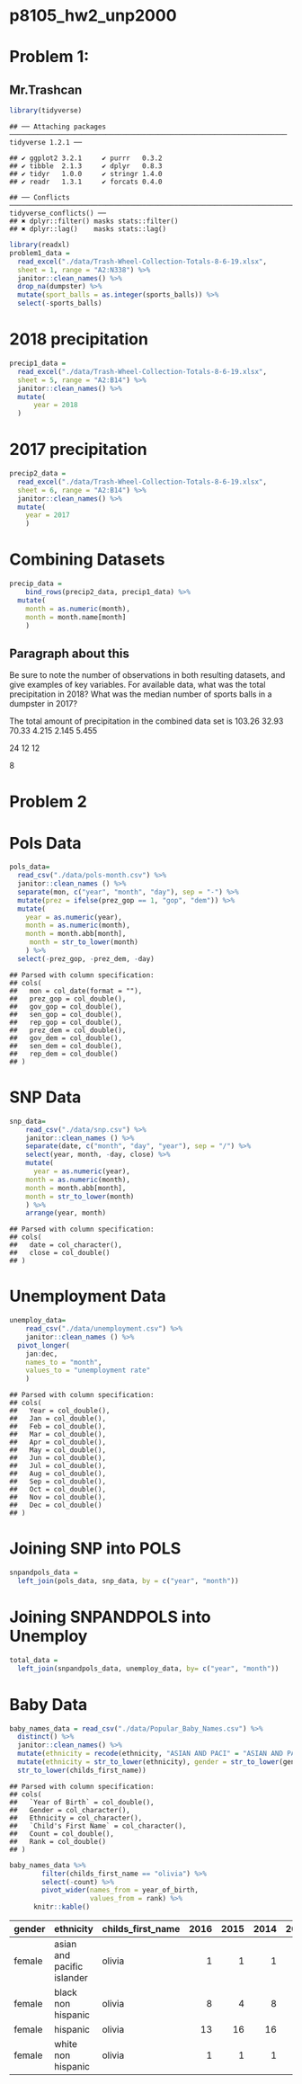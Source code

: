p8105\_hw2\_unp2000
================

# Problem 1:

## Mr.Trashcan

``` r
library(tidyverse)
```

    ## ── Attaching packages ───────────────────────────────────────────────────────────────────── tidyverse 1.2.1 ──

    ## ✔ ggplot2 3.2.1     ✔ purrr   0.3.2
    ## ✔ tibble  2.1.3     ✔ dplyr   0.8.3
    ## ✔ tidyr   1.0.0     ✔ stringr 1.4.0
    ## ✔ readr   1.3.1     ✔ forcats 0.4.0

    ## ── Conflicts ──────────────────────────────────────────────────────────────────────── tidyverse_conflicts() ──
    ## ✖ dplyr::filter() masks stats::filter()
    ## ✖ dplyr::lag()    masks stats::lag()

``` r
library(readxl)
problem1_data = 
  read_excel("./data/Trash-Wheel-Collection-Totals-8-6-19.xlsx", 
  sheet = 1, range = "A2:N338") %>%
  janitor::clean_names() %>%
  drop_na(dumpster) %>%
  mutate(sport_balls = as.integer(sports_balls)) %>%
  select(-sports_balls)
```

# 2018 precipitation

``` r
precip1_data = 
  read_excel("./data/Trash-Wheel-Collection-Totals-8-6-19.xlsx",
  sheet = 5, range = "A2:B14") %>%
  janitor::clean_names() %>%
  mutate(
      year = 2018
  )
```

# 2017 precipitation

``` r
precip2_data = 
  read_excel("./data/Trash-Wheel-Collection-Totals-8-6-19.xlsx", 
  sheet = 6, range = "A2:B14") %>%
  janitor::clean_names() %>%
  mutate(
    year = 2017
    )
```

# Combining Datasets

``` r
precip_data =
    bind_rows(precip2_data, precip1_data) %>%
  mutate(
    month = as.numeric(month),
    month = month.name[month]
    )
```

## Paragraph about this

Be sure to note the number of observations in both resulting datasets,
and give examples of key variables. For available data, what was the
total precipitation in 2018? What was the median number of sports balls
in a dumpster in 2017?

The total amount of precipitation in the combined data set is 103.26
32.93 70.33 4.215 2.145 5.455

24 12 12

8

# Problem 2

# Pols Data

``` r
pols_data= 
  read_csv("./data/pols-month.csv") %>%
  janitor::clean_names () %>%
  separate(mon, c("year", "month", "day"), sep = "-") %>%
  mutate(prez = ifelse(prez_gop == 1, "gop", "dem")) %>%
  mutate(
    year = as.numeric(year), 
    month = as.numeric(month),
    month = month.abb[month],
     month = str_to_lower(month)
    ) %>%
  select(-prez_gop, -prez_dem, -day)
```

    ## Parsed with column specification:
    ## cols(
    ##   mon = col_date(format = ""),
    ##   prez_gop = col_double(),
    ##   gov_gop = col_double(),
    ##   sen_gop = col_double(),
    ##   rep_gop = col_double(),
    ##   prez_dem = col_double(),
    ##   gov_dem = col_double(),
    ##   sen_dem = col_double(),
    ##   rep_dem = col_double()
    ## )

# SNP Data

``` r
snp_data= 
    read_csv("./data/snp.csv") %>%
    janitor::clean_names () %>%
    separate(date, c("month", "day", "year"), sep = "/") %>%
    select(year, month, -day, close) %>%
    mutate(
      year = as.numeric(year),
    month = as.numeric(month),
    month = month.abb[month],
    month = str_to_lower(month)
    ) %>%
    arrange(year, month)
```

    ## Parsed with column specification:
    ## cols(
    ##   date = col_character(),
    ##   close = col_double()
    ## )

# Unemployment Data

``` r
unemploy_data= 
    read_csv("./data/unemployment.csv") %>%
    janitor::clean_names () %>%
  pivot_longer(
    jan:dec,
    names_to = "month", 
    values_to = "unemployment rate"
    )
```

    ## Parsed with column specification:
    ## cols(
    ##   Year = col_double(),
    ##   Jan = col_double(),
    ##   Feb = col_double(),
    ##   Mar = col_double(),
    ##   Apr = col_double(),
    ##   May = col_double(),
    ##   Jun = col_double(),
    ##   Jul = col_double(),
    ##   Aug = col_double(),
    ##   Sep = col_double(),
    ##   Oct = col_double(),
    ##   Nov = col_double(),
    ##   Dec = col_double()
    ## )

# Joining SNP into POLS

``` r
snpandpols_data = 
  left_join(pols_data, snp_data, by = c("year", "month"))
```

# Joining SNPANDPOLS into Unemploy

``` r
total_data = 
  left_join(snpandpols_data, unemploy_data, by= c("year", "month"))
```

# Baby Data

``` r
baby_names_data = read_csv("./data/Popular_Baby_Names.csv") %>%
  distinct() %>%
  janitor::clean_names() %>%
  mutate(ethnicity = recode(ethnicity, "ASIAN AND PACI" = "ASIAN AND PACIFIC ISLANDER", "BLACK NON HISP" =    "BLACK NON HISPANIC", "WHITE NON HISP" = "WHITE NON HISPANIC")) %>%
  mutate(ethnicity = str_to_lower(ethnicity), gender = str_to_lower(gender), childs_first_name =  
  str_to_lower(childs_first_name))
```

    ## Parsed with column specification:
    ## cols(
    ##   `Year of Birth` = col_double(),
    ##   Gender = col_character(),
    ##   Ethnicity = col_character(),
    ##   `Child's First Name` = col_character(),
    ##   Count = col_double(),
    ##   Rank = col_double()
    ## )

``` r
baby_names_data %>%
        filter(childs_first_name == "olivia") %>%
        select(-count) %>%
        pivot_wider(names_from = year_of_birth, 
                    values_from = rank) %>%
      knitr::kable()
```

| gender | ethnicity                  | childs\_first\_name | 2016 | 2015 | 2014 | 2013 | 2012 | 2011 |
| :----- | :------------------------- | :------------------ | ---: | ---: | ---: | ---: | ---: | ---: |
| female | asian and pacific islander | olivia              |    1 |    1 |    1 |    3 |    3 |    4 |
| female | black non hispanic         | olivia              |    8 |    4 |    8 |    6 |    8 |   10 |
| female | hispanic                   | olivia              |   13 |   16 |   16 |   22 |   22 |   18 |
| female | white non hispanic         | olivia              |    1 |    1 |    1 |    1 |    4 |    2 |
